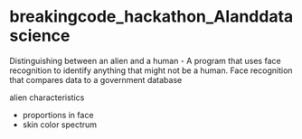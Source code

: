 # breakingcode_hackathon_AIanddatascience
Distinguishing between an alien and a human - A program that uses face recognition to identify anything that might not be a human. Face recognition that compares data to a government database

alien characteristics
* proportions in face
* skin color spectrum

